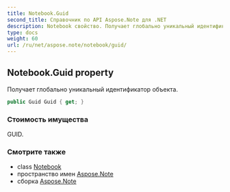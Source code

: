 ```yaml
---
title: Notebook.Guid
second_title: Справочник по API Aspose.Note для .NET
description: Notebook свойство. Получает глобально уникальный идентификатор объекта.
type: docs
weight: 60
url: /ru/net/aspose.note/notebook/guid/
---
```

## Notebook.Guid property

Получает глобально уникальный идентификатор объекта.

```csharp
public Guid Guid { get; }
```

### Стоимость имущества

GUID.

### Смотрите также

* class [Notebook](../)
* пространство имен [Aspose.Note](../../notebook/)
* сборка [Aspose.Note](../../../)


